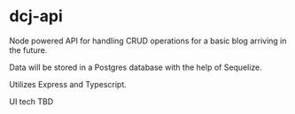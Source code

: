 # dcj-api

Node powered API for handling CRUD operations for a basic blog arriving in the future.

Data will be stored in a Postgres database with the help of Sequelize.

Utilizes Express and Typescript.

UI tech TBD

